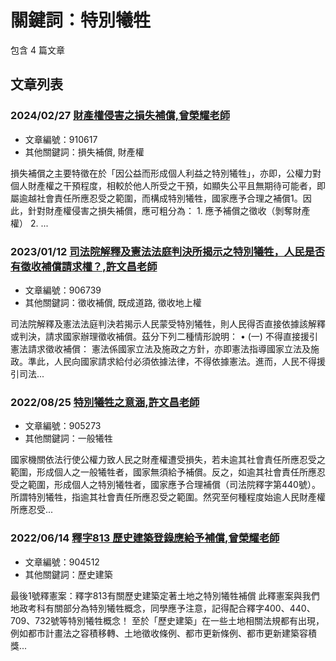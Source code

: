 # 關鍵詞：特別犧牲

包含 4 篇文章

## 文章列表

### 2024/02/27 [財產權侵害之損失補償,曾榮耀老師](../../articles/910617_%E8%B2%A1%E7%94%A2%E6%AC%8A%E4%BE%B5%E5%AE%B3%E4%B9%8B%E6%90%8D%E5%A4%B1%E8%A3%9C%E5%84%9F%2C%E6%9B%BE%E6%A6%AE%E8%80%80%E8%80%81%E5%B8%AB.md)
- 文章編號：910617
- 其他關鍵詞：損失補償, 財產權

損失補償之主要特徵在於「因公益而形成個人利益之特別犧牲」，亦即，公權力對個人財產權之干預程度，相較於他人所受之干預，如顯失公平且無期待可能者，即屬逾越社會責任所應忍受之範圍，而構成特別犧牲，國家應予合理之補償1。因此，針對財產權侵害之損失補償，應可粗分為： 1. 應予補償之徵收（剝奪財產權） 2. ...

### 2023/01/12 [司法院解釋及憲法法庭判決所揭示之特別犧牲，人民是否有徵收補償請求權？,許文昌老師](../../articles/906739_%E5%8F%B8%E6%B3%95%E9%99%A2%E8%A7%A3%E9%87%8B%E5%8F%8A%E6%86%B2%E6%B3%95%E6%B3%95%E5%BA%AD%E5%88%A4%E6%B1%BA%E6%89%80%E6%8F%AD%E7%A4%BA%E4%B9%8B%E7%89%B9%E5%88%A5%E7%8A%A7%E7%89%B2%EF%BC%8C%E4%BA%BA%E6%B0%91%E6%98%AF%E5%90%A6%E6%9C%89%E5%BE%B5%E6%94%B6%E8%A3%9C%E5%84%9F%E8%AB%8B%E6%B1%82%E6%AC%8A%EF%BC%9F%2C%E8%A8%B1%E6%96%87%E6%98%8C%E8%80%81%E5%B8%AB.md)
- 文章編號：906739
- 其他關鍵詞：徵收補償, 既成道路, 徵收地上權

司法院解釋及憲法法庭判決若揭示人民蒙受特別犧牲，則人民得否直接依據該解釋或判決，請求國家辦理徵收補償。茲分下列二種情形說明： • (一) 不得直接援引憲法請求徵收補償： 憲法係國家立法及施政之方針，亦即憲法指導國家立法及施政。準此，人民向國家請求給付必須依據法律，不得依據憲法。進而，人民不得援引司法...

### 2022/08/25 [特別犧牲之意涵,許文昌老師](../../articles/905273_%E7%89%B9%E5%88%A5%E7%8A%A7%E7%89%B2%E4%B9%8B%E6%84%8F%E6%B6%B5%2C%E8%A8%B1%E6%96%87%E6%98%8C%E8%80%81%E5%B8%AB.md)
- 文章編號：905273
- 其他關鍵詞：一般犧牲

國家機關依法行使公權力致人民之財產權遭受損失，若未逾其社會責任所應忍受之範圍，形成個人之一般犧牲者，國家無須給予補償。反之，如逾其社會責任所應忍受之範圍，形成個人之特別犧牲者，國家應予合理補償（司法院釋字第440號）。 所謂特別犧牲，指逾其社會責任所應忍受之範圍。然究至何種程度始逾人民財產權所應忍受...

### 2022/06/14 [釋字813 歷史建築登錄應給予補償,曾榮耀老師](../../articles/904512_%E9%87%8B%E5%AD%97813%20%E6%AD%B7%E5%8F%B2%E5%BB%BA%E7%AF%89%E7%99%BB%E9%8C%84%E6%87%89%E7%B5%A6%E4%BA%88%E8%A3%9C%E5%84%9F%2C%E6%9B%BE%E6%A6%AE%E8%80%80%E8%80%81%E5%B8%AB.md)
- 文章編號：904512
- 其他關鍵詞：歷史建築

最後1號釋憲案：釋字813有關歷史建築定著土地之特別犧牲補償 此釋憲案與我們地政考科有關部分為特別犧牲概念，同學應予注意，記得配合釋字400、440、709、732號等特別犧牲概念！ 至於「歷史建築」在一些土地相關法規都有出現，例如都市計畫法之容積移轉、土地徵收條例、都市更新條例、都市更新建築容積獎...
